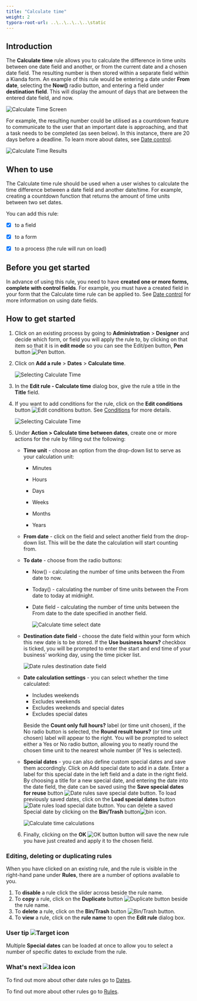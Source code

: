 ```yaml
---
title: "Calculate time"
weight: 2
typora-root-url: ..\..\..\..\..\static
---
```


## Introduction

The **Calculate time** rule allows you to calculate the difference in time units between one date field and another, or from the current date and a chosen date field. The resulting number is then stored within a separate field within a Kianda form. An example of this rule would be entering a date under **From date**, selecting the **Now()** radio button, and entering a field under **destination field**. This will display the amount of days that are between the entered date field, and now.

![Calculate Time Screen](/images/date-rules-calculate-time-screen.jpg)



For example, the resulting number could be utilised as a countdown feature to communicate to the user that an important date is approaching, and that a task needs to be completed (as seen below). In this instance, there are 20 days before a deadline. To learn more about dates, see [Date control](/docs/platform/controls/input/date/).

![Calculate Time Results](/images/date-rules-time-calculate-result.jpg)





## When to use

The Calculate time rule should be used when a user wishes to calculate the time difference between a date field and another date/time. For example, creating a countdown function that returns the amount of time units between two set dates.

 

You can add this rule:

- [x] to a field
- [x] to a form 
- [x] to a process (the rule will run on load)

 

## Before you get started

In advance of using this rule, you need to have **created one or more forms, complete with control fields**. For example, you must have a created field in your form that the Calculate time rule can be applied to. See [Date control](/docs/platform/controls/input/date/) for more information on using date fields.



## How to get started

1. Click on an existing process by going to **Administration** > **Designer** and decide which form, or field you will apply the rule to, by clicking on that item so that it is in **edit mode** so you can see the Edit/pen button, **Pen** button ![Pen button](/images/penicon.png).

2. Click on **Add a rule** > **Dates** > **Calculate time**.

   ![Selecting Calculate Time](/images/date-rules-select-calculate-time.jpg)

3. In the **Edit rule - Calculate time** dialog box, give the rule a title in the **Title** field.

4. If you want to add conditions for the rule, click on the **Edit conditions** button ![Edit conditions button](/images/editconditions.png). See [Conditions](/docs/platform/rules/general/add-conditions/) for more details.

   ![Selecting Calculate Time](/images/date-rules-calculate-time-screen-conditions.jpg)

5. Under **Action > Calculate time between dates**, create one or more actions for the rule by filling out the following:

   * **Time unit** - choose an option from the drop-down list to serve as your calculation unit:

     * Minutes

     * Hours

     * Days

     * Weeks

     * Months

     * Years

   * **From date** - click on the field and select another field from the drop-down list. This will be the date the calculation will start counting from.

   * **To date** - choose from the radio buttons:

     * Now() - calculating the number of time units between the From date to now.

     * Today() - calculating the number of time units between the From date to today at midnight.

     * Date field -  calculating the number of time units between the From date to the date specified in another field.

       ![Calculate time select date](/images/date-rules-calculate-time-select-date.jpg)

   * **Destination date field** - choose the date field within your form which this new date is to be stored. If the **Use business hours?** checkbox is ticked, you will be prompted to enter the start and end time of your business' working day, using the time picker list.

     ![Date rules destination date field](/images/date-rules-add-time-to-date-destination.jpg)

   * **Date calculation settings** - you can select whether the time calculated:

     * Includes weekends
     * Excludes weekends
     * Excludes weekends and special dates
     * Excludes special dates

     Beside the **Count only full hours?** label (or time unit chosen), if the No radio button is selected, the **Round result hours?** (or time unit chosen) label will appear to the right. You will be prompted to select either a Yes or No radio button, allowing you to neatly round the chosen time unit to the nearest whole number (if Yes is selected).

   * **Special dates** - you can also define custom special dates and save them accordingly. Click on Add special date to add in a date. Enter a label for this special date in the left field and a date in the right field. By choosing a title for a new special date, and entering the date into the date field, the date can be saved using the **Save special dates for reuse** button ![Date rules save special date button](/images/save-special-date-btn.jpg). To load previously saved dates, click on the **Load special dates** button ![Date rules load special date button](/images/load-special-date-btn.jpg). You can delete a saved Special date by clicking on the **Bin/Trash** button![bin icon](/images/binicon.png). 

     ![Calculate time calculations](/images/date-rules-calculate-time-calculations.jpg)
   
   6. Finally, clicking on the **OK** ![OK button](/images/ok.png) button will save the new rule you have just created and apply it to the chosen field.



### Editing, deleting or duplicating rules

When you have clicked on an existing rule, and the rule is visible in the right-hand pane under **Rules**, there are a number of options available to you.

1. To **disable** a rule click the slider across beside the rule name.
2. To **copy** a rule, click on the **Duplicate** button ![Duplicate button](https://docs.kianda.com/images/duplicate-button.jpg) beside the rule name.
3. To **delete** a rule, click on the **Bin/Trash** button ![Bin/Trash button](https://docs.kianda.com/images/bin.png).
4. To **view** a rule, click on the **rule name** to open the **Edit rule** dialog box.



### User tip ![Target icon](/images/05.png) ###

Multiple **Special dates** can be loaded at once to allow you to select a number of specific dates to exclude from the rule.



### What's next  ![Idea icon](/images/18.png) ###

To find out more about other date rules go to [Dates](/docs/platform/rules/dates/).

To find out more about other rules go to [Rules](/docs/platform/rules/).

